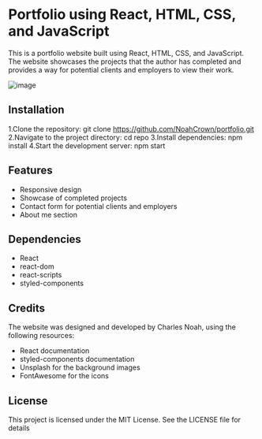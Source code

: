 # Portfolio using React, HTML, CSS, and JavaScript #
This is a portfolio website built using React, HTML, CSS, and JavaScript. The website showcases the projects that the author has completed and provides a way for potential clients and employers to view their work.

![image](https://user-images.githubusercontent.com/91674419/222631909-65ae385f-ec7e-453a-93a4-fdf7457f6b43.png)


## Installation
1.Clone the repository: git clone https://github.com/NoahCrown/portfolio.git
2.Navigate to the project directory: cd repo
3.Install dependencies: npm install
4.Start the development server: npm start

## Features
* Responsive design
* Showcase of completed projects
* Contact form for potential clients and employers
* About me section

## Dependencies
* React
* react-dom
* react-scripts
* styled-components

## Credits
The website was designed and developed by Charles Noah, using the following resources:
* React documentation
* styled-components documentation
* Unsplash for the background images
* FontAwesome for the icons

## License
This project is licensed under the MIT License. See the LICENSE file for details
